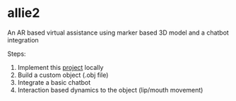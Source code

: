 # allie2
An AR based virtual assistance using marker based 3D model and a chatbot integration

Steps:
1. Implement this [project](https://github.com/juangallostra/augmented-reality) locally
2. Build a custom object (.obj file)
3. Integrate a basic chatbot
4. Interaction based dynamics to the object (lip/mouth movement)
